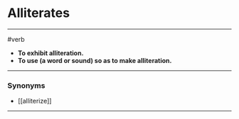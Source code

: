 # Alliterates
---
#verb
- **To exhibit alliteration.**
- **To use (a word or sound) so as to make alliteration.**
---
### Synonyms
- [[alliterize]]
---

